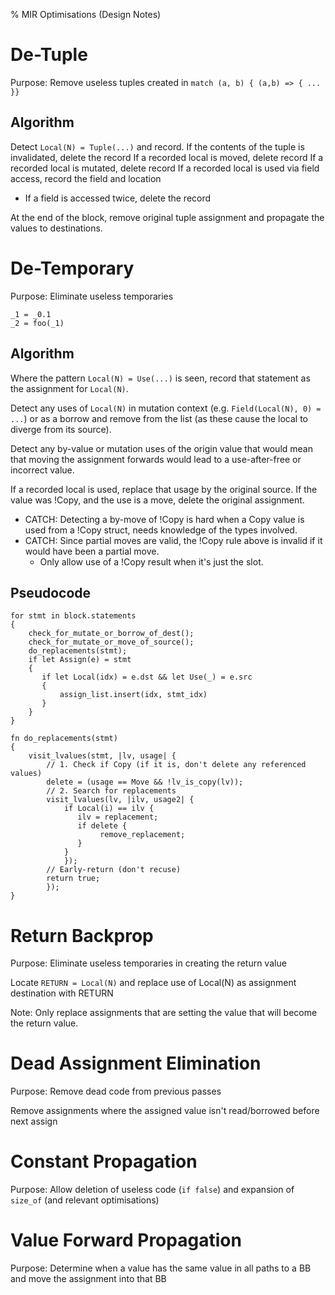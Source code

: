 % MIR Optimisations (Design Notes)

De-Tuple
========

Purpose: Remove useless tuples created in `match (a, b) { (a,b) => { ... }}`

Algorithm
---------

Detect `Local(N) = Tuple(...)` and record.
If the contents of the tuple is invalidated, delete the record
If a recorded local is moved, delete record
If a recorded local is mutated, delete record
If a recorded local is used via field access, record the field and location
- If a field is accessed twice, delete the record

At the end of the block, remove original tuple assignment and propagate the values to destinations.



De-Temporary
============

Purpose: Eliminate useless temporaries
```
_1 = _0.1
_2 = foo(_1)
```

Algorithm
---------

Where the pattern `Local(N) = Use(...)` is seen, record that statement as the assignment for `Local(N)`.

Detect any uses of `Local(N)` in mutation context (e.g. `Field(Local(N), 0) = ...`) or as a borrow and remove from the
list (as these cause the local to diverge from its source).

Detect any by-value or mutation uses of the origin value that would mean that moving the assignment forwards would
lead to a use-after-free or incorrect value.

If a recorded local is used, replace that usage by the original source. If the value was !Copy, and the use is a move,
 delete the original assignment.
- CATCH: Detecting a by-move of !Copy is hard when a Copy value is used from a !Copy struct, needs knowledge of the
  types involved.
- CATCH: Since partial moves are valid, the !Copy rule above is invalid if it would have been a partial move.
  - Only allow use of a !Copy result when it's just the slot.

Pseudocode
----------

```
for stmt in block.statements
{
    check_for_mutate_or_borrow_of_dest();
    check_for_mutate_or_move_of_source();
    do_replacements(stmt);
    if let Assign(e) = stmt
    {
       if let Local(idx) = e.dst && let Use(_) = e.src
       {
           assign_list.insert(idx, stmt_idx)
       }
    }
}

fn do_replacements(stmt)
{
    visit_lvalues(stmt, |lv, usage| {
        // 1. Check if Copy (if it is, don't delete any referenced values)
        delete = (usage == Move && !lv_is_copy(lv));
        // 2. Search for replacements
        visit_lvalues(lv, |ilv, usage2| {
            if Local(i) == ilv {
               ilv = replacement;
               if delete {
                    remove_replacement;
               }
            }
            });
        // Early-return (don't recuse)
        return true;
        });
}
```



Return Backprop
===============

Purpose: Eliminate useless temporaries in creating the return value

Locate `RETURN = Local(N)` and replace use of Local(N) as assignment destination with RETURN

Note: Only replace assignments that are setting the value that will become the return value.



Dead Assignment Elimination
===========================

Purpose: Remove dead code from previous passes

Remove assignments where the assigned value isn't read/borrowed before next assign

Constant Propagation
====================

Purpose: Allow deletion of useless code (`if false`) and expansion of `size_of` (and relevant optimisations)


Value Forward Propagation
=========================

Purpose: Determine when a value has the same value in all paths to a BB and move the assignment into that BB

